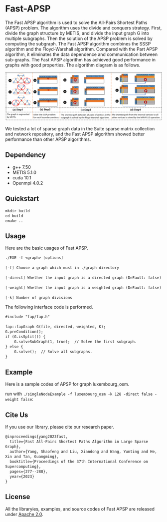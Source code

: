 # Fast-APSP
The Fast APSP algorithm is used to solve the All-Pairs Shortest Paths (APSP) problem. The algorithm uses the divide and conquers strategy. First, divide the graph structure by METIS, and divide the input graph G into multiple subgraphs. Then the solution of the APSP problem is solved by computing the subgraph. The Fast APSP algorithm combines the SSSP algorithm and the Floyd-Warshall algorithm. Compared with the Part APSP algorithm, it eliminates the data dependence and communication between sub-graphs. The Fast APSP algorithm has achieved good performance in graphs with good properties. The algorithm diagram is as follows.

<p align="center"><img src=doc/fig.png></p>

We tested a lot of sparse graph data in the Suite sparse matrix collection and network repository, and the Fast APSP algorithm showed better performance than other APSP algorithms.

## Dependency

 - g++ 7.50
 - METIS 5.1.0
 - cuda 10.1
 - Openmpi 4.0.2

## Quickstart

```shell
mkdir build
cd build
cmake ..
```

## Usage

Here are the basic usages of Fast APSP.

```shell
./EXE -f <graph> [options]

[-f] Choose a graph which must in ./graph directory

[-direct] Whether the input graph is a directed graph (DeFault: false)

[-weight] Whether the input graph is a weighted graph (DeFault: false)

[-k] Number of graph divisions
```

The following interface code is performed.

```
#include "fap/fap.h"

fap::fapGraph G(file, directed, weighted, K);
G.preCondition();
if (G.isSplit()) {
    G.solveSubGraph(1, true);  // Solve the first subgraph.
} else {
    G.solve();  // Solve all subgraphs.
}
```

## Example

Here is a sample codes of APSP for graph luxembourg_osm. 

run with `./singleNodeExample -f luxembourg_osm -k 128 -direct false -weight false`:

## Cite Us

If you use our library, please cite our research paper.

```
@inproceedings{yang2023fast,
  title={Fast All-Pairs Shortest Paths Algorithm in Large Sparse Graph},
  author={Yang, Shaofeng and Liu, Xiandong and Wang, Yunting and He, Xin and Tan, Guangming},
  booktitle={Proceedings of the 37th International Conference on Supercomputing},
  pages={277--288},
  year={2023}
}
```

## License
All the libraryies, examples, and source codes of Fast APSP are released under [Apache 2.0](http://www.apache.org/licenses/LICENSE-2.0).
